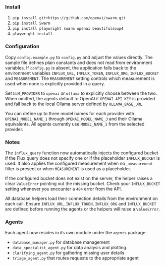 ### Install
1. ``pip install git+https://github.com/openai/swarm.git``
2. ``pip install Swarm``
3. ``pip install playwright swarm openai beautifulsoup4``
4. ``playwright install``

### Configuration
Copy `config.example.py` to `config.py` and adjust the values directly. The
sample file defines plain constants and does not read from environment
variables. If `config.py` is absent, the application falls back to the
environment variables `INFLUX_URL`, `INFLUX_TOKEN`, `INFLUX_ORG`, `INFLUX_BUCKET`
and `MEASUREMENT`. The `MEASUREMENT` setting controls which measurement is used
when none is explicitly provided in a query.

Set `LLM_PROVIDER` to `openai` or `ollama` to explicitly choose between the two.
When omitted, the agents default to OpenAI if `OPENAI_API_KEY` is provided and
fall back to the local Ollama server defined by `OLLAMA_BASE_URL`.

You can define up to three model names for each provider with
`OPENAI_MODEL_NAME_1` through `OPENAI_MODEL_NAME_3` and their Ollama
equivalents. All agents currently use `MODEL_NAME_1` from the selected
provider.

### Notes
The `influx_query` function now automatically injects the configured bucket if the Flux query does not specify one or if the placeholder `INFLUX_BUCKET` is used. It also applies the configured measurement when no `_measurement` filter is present or when `MEASUREMENT` is used as a placeholder.

If the configured bucket does not exist on the server, the helper raises a
clear `ValueError` pointing out the missing bucket. Check your `INFLUX_BUCKET`
setting whenever you encounter a `404` error from the API.

All database helpers load their connection details from the environment on each
call. Ensure `INFLUX_URL`, `INFLUX_TOKEN`, `INFLUX_ORG` and `INFLUX_BUCKET` are
defined before running the agents or the helpers will raise a `ValueError`.

### Agents
Each agent now resides in its own module under the `agents` package:
- `database_manager.py` for database management
- `data_specialist_agent.py` for data analysis and plotting
- `clarifying_agent.py` for gathering missing user details
- `triage_agent.py` that routes requests to the appropriate agent
